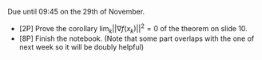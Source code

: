 Due until 09:45 on the 29th of November.

- [2P] Prove the corollary $\lim_k || \nabla f(x_k) ||^2 = 0$ of the theorem on slide 10.
- [8P] Finish the notebook. (Note that some part overlaps with the one of next week so it will be doubly helpful)